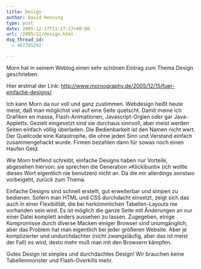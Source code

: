 ```yaml
---
title: Design
author: David Henning
type: post
date: 2005-12-17T21:17:17+00:00
url: /2005/12/design.html
dsq_thread_id:
  - 467745292

---
```

Morn hat in seinem Weblog einen sehr schönen Eintrag zum Thema Design geschrieben.
  
Hier erstmal der Link: <http://www.mornography.de/2005/12/15/fuer-einfache-designs/>

Ich kann Morn da nur voll und ganz zustimmen. Webdesign heißt heute meist, daß man möglichst viel auf eine Seite quetscht. Damit meine ich Grafiken en masse, Flash-Animationen, Javascript-Orgien oder gar Java-Appletts. Gezielt eingesetzt sind sie durchaus sinnvoll, aber meist werden Seiten einfach völlig überladen. Die Bedienbarkeit ist den Namen nicht wert. Der Quellcode eine Katastrophe, die ohne jeden Sinn und Verstand einfach zusammengehackt wurde. Firmen bezahlen dann für sowas noch einen Haufen Geld.
  
Wie Morn treffend schreibt, einfache Designs haben nur Vorteile, abgesehen hiervon: sie sprechen die Generation »Klickibunti« (ich wollte dieses Wort eigentlich nie benutzen) nicht an. Da die mir allerdings sonstwo vorbeigeht, zurück zum Thema.
  
Einfache Designs sind schnell erstellt, gut erweiterbar und simpen zu bedienen. Sofern man HTML und CSS durchdacht einsetzt, zeigt sich das auch in einer Flexibilität, die bei herkömmlichen Tabellen-Layouts nie vorhanden sein wird. Es ist möglich die ganze Seite mit Änderungen an nur einer Datei komplett anders aussehen zu lassen. Zugegeben, einige Kompromisse durch diverse Macken einiger Browser sind unumgänglich, aber das Problem hat man eigentlich bei jeder größeren Website. Aber je komplizierter und undurchdachter (nicht zwangsläufig, aber das ist meist der Fall) es wird, desto mehr muß man mit den Browsern kämpfen.

Gutes Design ist simples und durchdachtes Design! Wir brauchen keine Tabellenmonster und Flash-Overkills mehr.